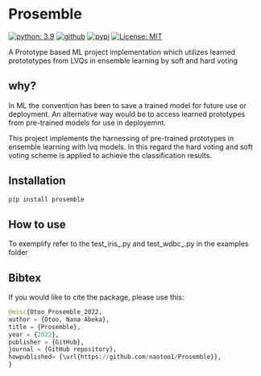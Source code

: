 # Prosemble
[![python: 3.9](https://img.shields.io/badge/python-3.9-blue.svg)](https://www.python.org/downloads/release/python-390/)
[![github](https://img.shields.io/badge/version-0.0.1-yellow.svg)](https://github.com/naotoo1/Prosemble)
[![pypi](https://img.shields.io/badge/pypi-0.0.1-orange.svg)](https://pypi.org/project/prosemble)
[![License: MIT](https://img.shields.io/badge/License-MIT-green.svg)](https://opensource.org/licenses/MIT)

A Prototype based ML project implementation which utilizes learned protototypes from LVQs in ensemble learning by soft and hard voting

## why?
In ML the convention has been to save a trained model for future use or deployment. An alternative way would be to access learned prototypes from pre-trained models
for use in deployemnt.

This project implements the harnessing of pre-trained prototypes in ensemble learning with lvq models. In this regard the hard voting and soft voting scheme is applied to achieve the classification results. 

## Installation
```python
pip install prosemble
```

## How to use
To exemplify refer to the test_iris_.py and test_wdbc_.py in the examples folder


## Bibtex
If you would like to cite the package, please use this:
```python
@misc{Otoo_Prosemble_2022,
author = {Otoo, Nana Abeka},
title = {Prosemble},
year = {2022},
publisher = {GitHub},
journal = {GitHub repository},
howpublished= {\url{https://github.com/naotoo1/Prosemble}},
}
```



